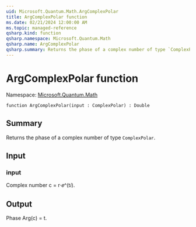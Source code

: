 ```yaml
---
uid: Microsoft.Quantum.Math.ArgComplexPolar
title: ArgComplexPolar function
ms.date: 02/21/2024 12:00:00 AM
ms.topic: managed-reference
qsharp.kind: function
qsharp.namespace: Microsoft.Quantum.Math
qsharp.name: ArgComplexPolar
qsharp.summary: Returns the phase of a complex number of type `ComplexPolar`.
---
```


# ArgComplexPolar function

Namespace: [Microsoft.Quantum.Math](xref:Microsoft.Quantum.Math)

```qsharp
function ArgComplexPolar(input : ComplexPolar) : Double
```

## Summary
Returns the phase of a complex number of type `ComplexPolar`.

## Input
### input
Complex number c = r⋅𝑒^(t𝑖).

## Output
Phase Arg(c) = t.
